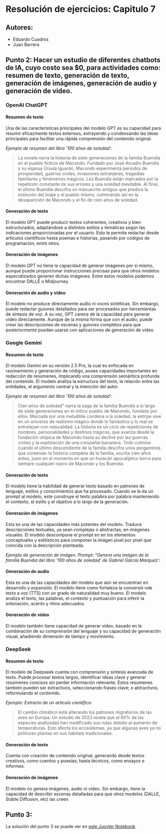 # Resolución de ejercicios: Capitulo 7

## Autores: 
- Eduardo Cuadros
- Juan Barrera


## Punto 2: Hacer un estudio de diferentes chatbots de IA, cuyo costo sea $0, para actividades como: resumen de texto, generación de texto, generación de imágenes, generación de audio y generación de video.

### OpenAI ChatGPT

#### Resumen de texto

Una de las características principales del modelo GPT es su capacidad para resumir eficazmente textos extensos, extrayendo y condensando las ideas principales para facilitar una rápida comprensión del contenido original.

_Ejemplo de resumen del libro '100 años de soledad'_: 
>La novela narra la historia de siete generaciones de la familia Buendía en el pueblo ficticio de Macondo. Fundado por José Arcadio Buendía y su esposa Úrsula Iguarán, Macondo experimenta periodos de prosperidad, guerras civiles, invasiones extranjeras, tragedias familiares y fenómenos mágicos. Los Buendía están marcados por la repetición constante de sus errores y una soledad inevitable. Al final, el último Buendía descifra un manuscrito antiguo que predice la extinción del linaje y el pueblo mismo, culminando así en la desaparición de Macondo y el fin de cien años de soledad.

#### Generación de texto

El modelo GPT puede producir textos coherentes, creativos y bien estructurados, adaptándose a distintos estilos y temáticas según las indicaciones proporcionadas por el usuario.  Esto le permite redactar desde artículos científicos hasta poemas e historias, pasando por códigos de programación, entre otros.

#### Generación de imágenes

El modelo GPT no tiene la capacidad de generar imágenes por si mismo, aunque puede proporcionar instrucciones precisas para que otros modelos especializados generen dichas imágenes. Entre estos modelos podemos encontrar DALLE o Midjourney.

#### Generación de audio y video

El modelo no produce directamente audio ni voces sintéticas. Sin embargo, puede redactar guiones detallados para ser procesados por herramientas de síntesis de voz. A su vez, GPT carece de la capacidad para generar video directamente. Aunque de la misma forma que con el audio, puede crear las descripciones de escenas y guiones completos para que posteriormente puedan usarse con aplicaciones de generación de video.

### Google Gemini

#### Resumen de texto

El modelo Gemini en su versión 2.5 Pro, la cual es enfocada en razonamiento y generación de código, posee capacidades importantes en redacción de resúmenes, implicando una comprensión semántica profunda del contenido. El modelo analiza la estructura del texto, la relación entre las entidades, el argumento central y la intención del autor. 

_Ejemplo de resumen del libro '100 años de soledad'_:
 >Cien años de soledad" narra la saga de la familia Buendía a lo largo de siete generaciones en el mítico pueblo de Macondo, fundado por ellos. Marcada por una ineludible condena a la soledad, la estirpe vive en un universo de realismo mágico donde lo fantástico y lo real se entrelazan con naturalidad. La historia es un ciclo de repeticiones de nombres, personalidades y destinos trágicos, que avanza desde la fundación utópica de Macondo hasta su declive por las guerras civiles y la explotación de una compañía bananera. Todo culmina cuando el último descendiente de la familia descifra unos pergaminos que contenían la historia completa de la familia, escrita cien años antes, justo en el momento en que un huracán apocalíptico borra para siempre cualquier rastro de Macondo y los Buendía.

#### Generación de texto 

El modelo tiene la habilidad de generar texto basado en patrones de lenguaje, estilos y conocimientos que ha procesado. Cuando se le da un prompt al modelo, este construye el texto palabra por palabra manteniendo el contexto, el estilo y el objetivo a lo largo de la generación.

#### Generación de imágenes

Esta es una de las capacidades más potentes del modelo. Traduce descripciones textuales, ya sean complejas o abstractas, en imágenes visuales. El modelo descompone el prompt en en los elementos conceptuales y estilísticos para componer la imágen pixel por pixel que coincida con la descripción planteada.

_Ejemplo de generación de imágen. Prompt: "Genera una imágen de la familia Buendia del libro '100 años de soledad' de Gabriel García Marquez'_:


#### Generación de audio

Esta es una de las capacidades del modelo que aún se encuentran en desarrollo y expansión. El modelo tiene como fortaleza la conversió nde texto a voz (TTS) con un grado de naturalidad muy bueno. El modelo analiza el texto, las palabras, el contexto y puntuación para inferir la entonación, acento y ritmo adecuados.

#### Generación de video

El modelo también tiene capacidad de generar video, basado en la combinación de su comprensión del lenguaje y su capacidad de generación visual, añadiendo dimensión de tiempo y movimiento.


### DeepSeek

#### Resumen de texto

El modelo de Deepseek cuenta con comprensión y síntesis avanzada de texto. Puede procesar textos largos, identificar ideas clave y generar resúmenes concisos sin perder información relevante. Estos resumenes también pueden ser extractivos, seleccionando frases clave; o abtractivos, reformulando el contenido.

_Ejemplo: Extracto de un artículo científico:_ 
>El cambio climático está alterando los patrones migratorios de las aves en Europa. Un estudio de 2023 revela que el 60% de las especies analizadas han modificado sus rutas debido al aumento de temperaturas. Esto afecta los ecosistemas, ya que algunas aves ya no polinizan plantas en sus hábitats tradicionales.

#### Generación de texto

Cuenta con creación de contenido original, generando desde textos creativos, como cuentos y poesías; hasta técnicos, como ensayos e informes.

#### Generación de imágenes

El modelo no genera imágenes, audio ni video. Sin embargo, tiene la capacidad de describir escenas detalladas para que otros modelos (DALLE, Stable Diffusion, etc) las creen.


## Punto 3:

La solución del punto 3 se puede ver en [este Jupyter Notebook](Capitulo7_Punto3.ipynb).

